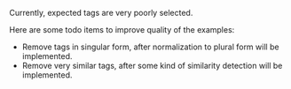 
Currently, expected tags are very poorly selected.

Here are some todo items to improve quality of the examples:

- Remove tags in singular form, after normalization to plural form will be implemented.
- Remove very similar tags, after some kind of similarity detection will be implemented.
